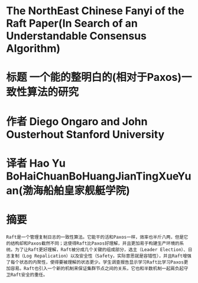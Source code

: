 # The NorthEast Chinese Fanyi of the Raft Paper(In Search of an Understandable Consensus Algorithm) 
# 标题 一个能的整明白的(相对于Paxos)一致性算法的研究
# 作者 Diego Ongaro and John Ousterhout Stanford University
# 译者 Hao Yu BoHaiChuanBoHuangJianTingXueYuan(渤海船舶皇家舰艇学院)
# 摘要 
    Raft是一个管理复制日志的一致性算法。它能干的活和Paxos一样，效率也半斤八两，但是它的结构却和Paxos截然不同；这使得Raft比Paxos好理解，并且更加易于构建生产环境的系统。为了让Raft更好理解，Raft被分成几个关键的组成部分，选主（Leader Election）、日志复制（Log Repalication）以及安全性（Safety，实际意思就是容错性），并且Raft增强了每个状态的内聚性，使得要被理解的状态更少。学生调查报告显示学习Raft比学习Paxos更加容易。Raft也引入一个新的机制来保证集群节点之间的关系，它也和半数机制一起肩负起守卫Raft安全的重任。
 
